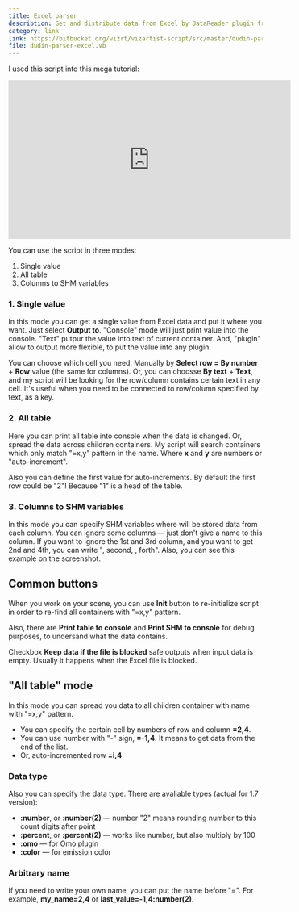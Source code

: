 ```yaml
---
title: Excel parser
description: Get and distribute data from Excel by DataReader plugin from DataPool.
category: link
link: https://bitbucket.org/vizrt/vizartist-script/src/master/dudin-parser/dudin-parser-excel/
file: dudin-parser-excel.vb
---
```


I used this script into this mega tutorial:

<iframe width="560" height="315" src="https://www.youtube.com/embed/IMbZqzIA-58" frameborder="0" allow="accelerometer; autoplay; clipboard-write; encrypted-media; gyroscope; picture-in-picture" allowfullscreen></iframe>

You can use the script in three modes: 

1. Single value
2. All table
3. Columns to SHM variables

<interface-description image="excel-parser-ui-single-value.png">

### 1. Single value

In this mode you can get a single value from Excel data and put it where you want. Just select __Output to__. "Console" mode will just print value into the console. "Text" putpur the value into text of current container. And, "plugin" allow to output more flexible, to put the value into any plugin.

You can choose which cell you need. Manually by __Select row = By number__ + __Row__ value (the same for columns). Or, you can choosse __By text__ + __Text__, and my script will be looking for the row/column contains certain text in any cell. It's useful when you need to be connected to row/column specified by text, as a key.

</interface-description>

<interface-description image="excel-parser-ui-all-table.png">

### 2. All table

Here you can print all table into console when the data is changed. Or, spread the data across children containers. My script will search containers which only match "=x,y" pattern in the name. Where __x__ and __y__ are numbers or "auto-increment".

Also you can define the first value for auto-increments. By default the first row could be "2"! Because "1" is a head of the table.

</interface-description>

<interface-description image="excel-parser-ui-shm.png">

### 3. Columns to SHM variables

In this mode you can specify SHM variables where will be stored data from each column. You can ignore some columns — just don't give a name to this column. If you want to ignore the 1st and 3rd column, and you want to get 2nd and 4th, you can write ", second, , forth". Also, you can see this example on the screenshot.

</interface-description>

## Common buttons

When you work on your scene, you can use __Init__ button to re-initialize script in order to re-find all containers with "=x,y" pattern.

Also, there are __Print table to console__ and __Print SHM to console__  for debug purposes, to undersand what the data contains.

<media-image name="print-to-console-eu.png" />

Checkbox __Keep data if the file is blocked__ safe outputs when input data is empty. Usually it happens when the Excel file is blocked.

## "All table" mode

In this mode you can spread you data to all children container with name with "=x,y" pattern.

<media-image name="containers-naming.png" />

* You can specify the certain cell by numbers of row and column __=2,4__.
* You can use number with "-" sign, __=-1,4__. It means to get data from the end of the list.
* Or, auto-incremented row __=i,4__

### Data type

Also you can specify the data type. There are avaliable types (actual for 1.7 version):
* __:number__, or __:number(2)__ — number "2" means rounding number to this count digits after point
* __:percent__, or __:percent(2)__ — works like number, but also multiply by 100
* __:omo__ — for Omo plugin
* __:color__ — for emission color

### Arbitrary name

If you need to write your own name, you can put the name before "=". For example, __my_name=2,4__ or __last_value=-1,4:number(2)__.